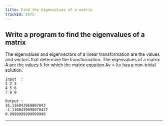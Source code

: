 ```yaml
---
title: Find the eigenvalues of a matrix
trackId: 5575
---
```


## Write a program to find the eigenvalues of a matrix

The eigenvalues and eigenvectors of a linear transformation are the values and vectors that determine the transformation. The eigenvalues of a matrix A are the values λ for which the matrix equation Av = λv has a non-trivial solution.

```
Input  :
1 2 3
4 5 6
7 8 9

Output :
16.116843969807043
-1.1168439698070427
0.9999999999999998
```

---
